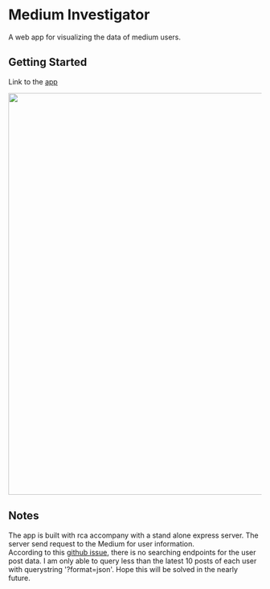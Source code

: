 # Medium Investigator

A web app for visualizing the data of medium users.

## Getting Started
Link to the [app](https://159.89.129.169:3000/)

<img src="" width="800">

## Notes
The app is built with rca accompany with a stand alone express server.
The server send request to the Medium for user information. </br>
According to this [github issue](https://github.com/Medium/medium-api-docs/issues/48), there is no searching endpoints for the user post data.
I am only able to query less than the latest 10 posts of each user with querystring '?format=json'.
Hope this will be solved in the nearly future.

